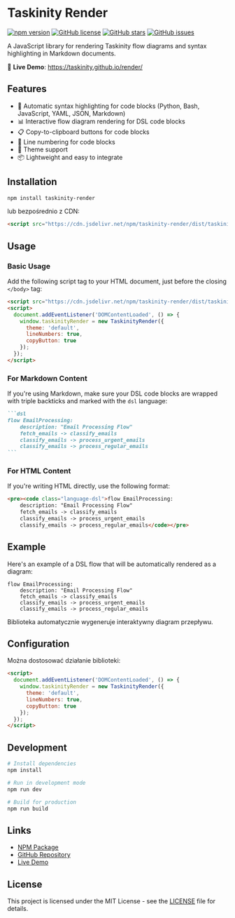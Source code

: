 # Taskinity Render

[![npm version](https://img.shields.io/npm/v/taskinity-render.svg?style=flat-square)](https://www.npmjs.com/package/taskinity-render)
[![GitHub license](https://img.shields.io/github/license/taskinity/render?style=flat-square)](https://github.com/taskinity/render/blob/main/LICENSE)
[![GitHub stars](https://img.shields.io/github/stars/taskinity/render?style=flat-square)](https://github.com/taskinity/render/stargazers)
[![GitHub issues](https://img.shields.io/github/issues/taskinity/render?style=flat-square)](https://github.com/taskinity/render/issues)

A JavaScript library for rendering Taskinity flow diagrams and syntax highlighting in Markdown documents.

🔗 **Live Demo**: https://taskinity.github.io/render/

## Features

- 🎨 Automatic syntax highlighting for code blocks (Python, Bash, JavaScript, YAML, JSON, Markdown)
- 📊 Interactive flow diagram rendering for DSL code blocks
- 📋 Copy-to-clipboard buttons for code blocks
- 🔢 Line numbering for code blocks
- 🎨 Theme support
- 📦 Lightweight and easy to integrate

## Installation

```bash
npm install taskinity-render
```

lub bezpośrednio z CDN:

```html
<script src="https://cdn.jsdelivr.net/npm/taskinity-render/dist/taskinity-render.min.js"></script>
```

## Usage

### Basic Usage

Add the following script tag to your HTML document, just before the closing `</body>` tag:

```html
<script src="https://cdn.jsdelivr.net/npm/taskinity-render/dist/taskinity-render.min.js"></script>
<script>
  document.addEventListener('DOMContentLoaded', () => {
    window.taskinityRender = new TaskinityRender({
      theme: 'default',
      lineNumbers: true,
      copyButton: true
    });
  });
</script>
```

### For Markdown Content

If you're using Markdown, make sure your DSL code blocks are wrapped with triple backticks and marked with the `dsl` language:

````markdown
```dsl
flow EmailProcessing:
    description: "Email Processing Flow"
    fetch_emails -> classify_emails
    classify_emails -> process_urgent_emails
    classify_emails -> process_regular_emails
```
````

### For HTML Content

If you're writing HTML directly, use the following format:

```html
<pre><code class="language-dsl">flow EmailProcessing:
    description: "Email Processing Flow"
    fetch_emails -> classify_emails
    classify_emails -> process_urgent_emails
    classify_emails -> process_regular_emails</code></pre>
```

## Example

Here's an example of a DSL flow that will be automatically rendered as a diagram:

```dsl
flow EmailProcessing:
    description: "Email Processing Flow"
    fetch_emails -> classify_emails
    classify_emails -> process_urgent_emails
    classify_emails -> process_regular_emails
```

Biblioteka automatycznie wygeneruje interaktywny diagram przepływu.

## Configuration

Można dostosować działanie biblioteki:

```html
<script>
  document.addEventListener('DOMContentLoaded', () => {
    window.taskinityRender = new TaskinityRender({
      theme: 'default',
      lineNumbers: true,
      copyButton: true
    });
  });
</script>
```

## Development

```bash
# Install dependencies
npm install

# Run in development mode
npm run dev

# Build for production
npm run build
```

## Links

- [NPM Package](https://www.npmjs.com/package/taskinity-render)
- [GitHub Repository](https://github.com/taskinity/render)
- [Live Demo](https://taskinity.github.io/render/)

## License

This project is licensed under the MIT License - see the [LICENSE](LICENSE) file for details.
